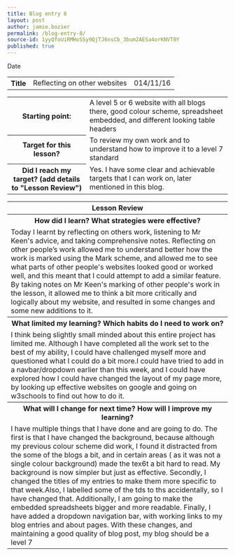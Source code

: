 ```yaml
---
title: Blog entry 8
layout: post
author: jamie.bozier
permalink: /blog-entry-8/
source-id: 1yyQfoUiRMHoSSy9QjTJ6nsCb_3bum2AESa4orKNVT0Y
published: true
---
```

<table>
  <tr>
    <th>Title</th>
    <td>Reflecting on other websites</td>
    <tdh>Date</th>
    <td>014/11/16</td>
  </tr>
</table>


<table>
  <tr>
    <th>Starting point:</th>
    <td>A level 5 or 6 website with all blogs there, good colour scheme, spreadsheet embedded, and different looking table headers</td>
  </tr>
  <tr>
    <th>Target for this lesson?</th>
    <td>To review my own work and to understand how to improve it to a level 7 standard</td>
  </tr>
  <tr>
    <th>Did I reach my target? 
(add details to "Lesson Review")</th>
    <td> Yes. I have some clear and achievable targets that I can work on, later mentioned in this blog.</td>
  </tr>
</table>


<table>
  <tr>
    <th>Lesson Review</th>
  </tr>
  <tr>
    <th>How did I learn? What strategies were effective? </th>
  </tr>
  <tr>
    <td>Today I learnt by reflecting on others work, listening to Mr Keen's advice, and taking comprehensive notes. Reflecting on other people’s work allowed me to understand better how the work is marked using the Mark scheme, and allowed me to see what parts of other people's websites looked good or worked well, and this meant that I could attempt to add a similar feature. By taking notes on Mr Keen's marking of other people's work in the lesson, it allowed me to think a bit more critically and logically about my website, and resulted in some changes and some new additions to it.</td>
  </tr>
  <tr>
    <th>What limited my learning? Which habits do I need to work on? </th>
  </tr>
  <tr>
    <td>I think being slightly small minded about this entire project has limited me. Although I have completed all the work set to the best of my ability, I could have challenged myself more and questioned what I could do a bit more.I could have tried to add in a navbar/dropdown earlier than this week, and I could have explored how I could have changed the layout of my page more, by looking up effective websites on google and going on w3schools to find out how to do it.
</td>
  </tr>
  <tr>
    <th>What will I change for next time? How will I improve my learning?</th>
  </tr>
  <tr>
    <td>I have multiple things that I have done and are going to do. The first is that I have changed the background, because although my previous colour scheme did work, I found it distracted from the some of the blogs a bit, and in certain areas ( as it was not a single colour background) made the  tex6t a bit hard to read. My background is now simpler but just as effective. Secondly, I changed the titles of my entries to make them more specific to that week.Also, I labelled some of the tds to ths accidentally, so I have changed that. Additionally, I am going to make the embedded spreadsheets bigger and more readable. Finally, I have added a dropdown navigation bar, with working links to my blog entries and about pages. With these changes, and maintaining a good quality of blog post, my blog should be a level 7</td>
  </tr>
</table>


 

